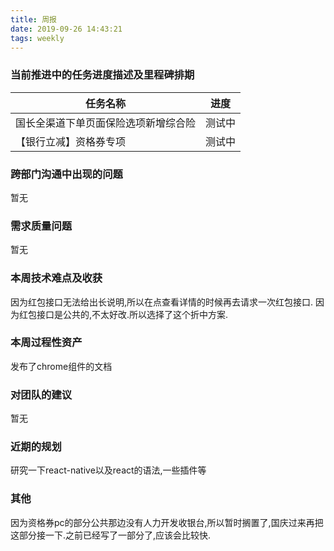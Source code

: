 ```yaml
---
title: 周报
date: 2019-09-26 14:43:21
tags: weekly
---
```


### 当前推进中的任务进度描述及里程碑排期
任务名称 | 进度
--- | ---
国长全渠道下单页面保险选项新增综合险 | 测试中
【银行立减】资格券专项 | 测试中

### 跨部门沟通中出现的问题

暂无

### 需求质量问题

暂无

### 本周技术难点及收获

因为红包接口无法给出长说明,所以在点查看详情的时候再去请求一次红包接口.
因为红包接口是公共的,不太好改.所以选择了这个折中方案.

### 本周过程性资产

发布了chrome组件的文档

### 对团队的建议

暂无

### 近期的规划

研究一下react-native以及react的语法,一些插件等

### 其他

因为资格券pc的部分公共那边没有人力开发收银台,所以暂时搁置了,国庆过来再把这部分接一下.之前已经写了一部分了,应该会比较快.
